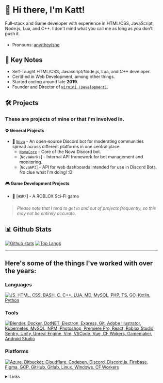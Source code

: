 # :wave: Hi there, I'm Katt!

Full-stack and Game developer with experience in HTML/CSS, JavaScript, Node.js, Lua, and C++. I don't mind what you call me as long as you don't push it.
#### 
- Pronouns: [any/they/she](https://en.pronouns.page/@west7014)

## 📌 Key Notes

- Self-Taught HTML/CSS, Javascript/Node.js, Lua, and C++ developer.
- Certified in Web Development, among other things.
- Started coding around late **2019**.
- Founder and Director of [`Nirmini (Development)`](https://github.com/Nirmini).

## 🛠️ Projects
### These are projects of mine or that I'm involved in.
#### ⚙️ General Projects
- 🤖 [`Nova`](https://github.com/Nirmini/Nova) - An open-source Discord bot for moderating communities spread across different platforms in one central place.
   - [`NovaCore`](https://github.com/thatWest7014/NovaCore) - Core of the Nova Discord bot. 
   - [`NovaWorks`] - Internal API framework for bot management and monitoring.
   - [`NovaAPI`] - API for web dashboards intended for use in Discord Bots. No clue what I'm doing! :D
#### 🎮 Game Development Projects
- 🏢 [`HSRF`] - A ROBLOX Sci-Fi game

##### 
> *Please note that I tend to get in and out of projects frequently, so this may not be entirely accurate.*

## 📊 Github Stats

<a href="#">![Github stats](https://github-readme-stats.vercel.app/api?username=thatWest7014&theme=blueberry&count_private=true&hide_border=true&line_height=20)</a>
<a href="#">![Top Langs](https://github-readme-stats.vercel.app/api/top-langs/?username=thatWest7014&layout=compact&theme=blueberry&count_private=true&hide_border=true)</a>

---

## Here's some of the things I've worked with over the years:

### Languages
[![JS, HTML, CSS, BASH, C, C++, LUA, MD, MySQL, PHP, TS, GO, Kotlin, Python](https://skillicons.dev/icons?i=js,html,css,bash,c,cpp,lua,md,mysql,php,ts,go,kotlin,py&perline=14&theme=dark)](#)
### Tools
[![Blender, Docker, DotNET, Electron, Express, Git, Adobe Illustrator, Kubernetes, MySQL, NPM, Photoshop, Premiere Pro, React, Roblox Studio, Sentry, Unity, Unreal Engine, Vim, VSCode, Vue, CF Wokers, Gamemaker, Android Studio](https://skillicons.dev/icons?i=blender,docker,dotnet,electron,express,git,ai,kubernetes,mysql,nodejs,npm,ps,pr,react,regex,robloxstudio,sentry,unity,unreal,vim,vscode,vue,workers,gamemakerstudio,androidstudio&perline=14&theme=dark)](#)
### Platforms
[![Azure, Bitbucket, Cloudflare, Codepen, Discord, Discord.js, Firebase, Figma, GCP, GitHub, Gitlab, Linux, Windows, CF Workers](https://skillicons.dev/icons?i=azure,bitbucket,cloudflare,codepen,discord,discordjs,firebase,figma,gcp,github,gitlab,linux,windows,workers&perline=14&theme=dark)](#)

<details>
  <summary>Links</summary>

  - [`Discord`](https://discord.gg/9Y7aZejzUH)  
  - [`NovaBot`](https://github.com/Nirmini/NovaBot)  
  - [`GitHub Readme Stats`](https://github.com/anuraghazra/github-readme-stats)  
  - [`Skill Icons`](https://skillicons.dev)  

</details>
